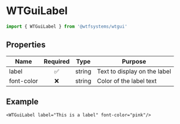# WTGuiLabel

```ts
import { WTGuiLabel } from '@wtfsystems/wtgui'
```

## Properties

| Name       | Required           | Type   | Purpose                      |
|------------|:------------------:|--------|------------------------------|
| label      | :white_check_mark: | string | Text to display on the label |
| font-color | :x:                | string | Color of the label text      |

## Example

```vue
<WTGuiLabel label="This is a label" font-color="pink"/>
```
